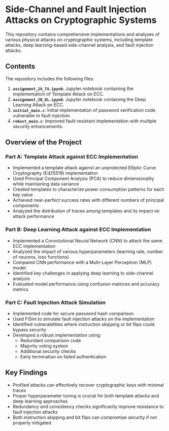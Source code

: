 # Side-Channel and Fault Injection Attacks on Cryptographic Systems

This repository contains comprehensive implementations and analyses of various physical attacks on cryptographic systems, including template attacks, deep learning-based side-channel analysis, and fault injection attacks.

## Contents

The repository includes the following files:

1. **`assignment_2A_TA.ipynb`**: Jupyter notebook containing the implementation of Template Attack on ECC.
2. **`assignment_2B_DL.ipynb`**: Jupyter notebook containing the Deep Learning Attack on ECC.
3. **`initial_main.c`**: Initial implementation of password verification code vulnerable to fault injection.
4. **`robust_main.c`**: Improved fault-resistant implementation with multiple security enhancements.

## Overview of the Project

### Part A: Template Attack against ECC Implementation

- Implemented a template attack against an unprotected Elliptic Curve Cryptography (Ed25519) implementation
- Used Principal Component Analysis (PCA) to reduce dimensionality while maintaining data variance
- Created templates to characterize power consumption patterns for each key value
- Achieved near-perfect success rates with different numbers of principal components
- Analyzed the distribution of traces among templates and its impact on attack performance

### Part B: Deep Learning Attack against ECC Implementation

- Implemented a Convolutional Neural Network (CNN) to attack the same ECC implementation
- Analyzed the impact of various hyperparameters (learning rate, number of neurons, loss functions)
- Compared CNN performance with a Multi-Layer Perceptron (MLP) model
- Identified key challenges in applying deep learning to side-channel analysis
- Evaluated model performance using confusion matrices and accuracy metrics

### Part C: Fault Injection Attack Simulation

- Implemented code for secure password hash comparison
- Used FiSim to simulate fault injection attacks on the implementation
- Identified vulnerabilities where instruction skipping or bit flips could bypass security
- Developed a robust implementation using:
  - Redundant comparison code
  - Majority voting system
  - Additional security checks
  - Early termination on failed authentication

## Key Findings

- Profiled attacks can effectively recover cryptographic keys with minimal traces
- Proper hyperparameter tuning is crucial for both template attacks and deep learning approaches
- Redundancy and consistency checks significantly improve resistance to fault injection attacks
- Both instruction skipping and bit flips can compromise security if not properly mitigated

